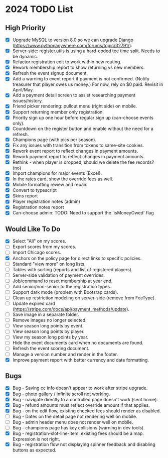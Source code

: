 # 2024 TODO List

## High Priority

- [x] Upgrade MySQL to version 8.0 so we can upgrade Django
      (https://www.pythonanywhere.com/forums/topic/32791/).
- [x] Server-side: register.utils is using a hard-coded tee time split. Needs to be dynamic.
- [x] Refactor registration edit to work within new routing.
- [x] Rework membership report to show returning vs new members.
- [x] Refresh the event signup document.
- [x] Add a warning to event report if payment is not confirmed. (Notify treasurer that player owes
      us money.) For now, rely on $0 paid. Revisit in April/May.
- [x] Add a payment detail screen to assist researching payment issues/history.
- [x] Friend picker rendering: pullout menu (right side) on mobile.
- [x] Support returning member only registration.
- [x] Priority sign up one hour before regular sign up (can-choose events only).
- [x] Countdown on the register button and enable without the need for a refresh.
- [x] Champions page (with pics per season).
- [x] Fix any issues with transition from tokens to same-site cookies.
- [x] Rework event report to reflect changes in payment amounts.
- [x] Rework payment report to reflect changes in payment amounts.
- [x] Rethink - when player is dropped, should we delete the fee records? (no)
- [x] Import champions for major events (Excel).
- [x] In the rates card, show the override fees as well.
- [x] Mobile formatting review and repair.
- [x] Convert to typescript
- [x] Skins report
- [x] Player registration notes (admin)
- [x] Registration notes report
- [x] Can-choose admin: TODO: Need to support the 'isMoneyOwed' flag

## Would Like To Do

- [x] Select "All" on my scores.
- [ ] Export scores from my scores.
- [ ] Import Chicago scores.
- [x] Anchors on the policy page for direct links to specific policies.
- [ ] Standard "view more" on long lists.
- [ ] Tables with sorting (reports and list of registered players).
- [ ] Server-side validation of payment overrides.
- [ ] Job/command to reset membership at year end.
- [ ] Add senior/non-senior to the registration types.
- [ ] Support dark mode (problem with Bootsrap cards).
- [ ] Clean up restriction modeling on server-side (remove from FeeType).
- [ ] Update expired card (https://stripe.com/docs/api/payment_methods/update).
- [ ] Save image in a separate folder.
- [ ] Remove images no longer selected.
- [ ] View season long points by event.
- [ ] View season long points by player.
- [ ] View my season long points by year.
- [ ] Hide the event documents card when no documents are found.
- [ ] Refresh the event scoring document.
- [ ] Manage a version number and render in the footer.
- [x] Improve payment report with better currency and date formatting.

## Bugs

- [x] Bug - Saving cc info doesn't appear to work after stripe upgrade.
- [x] Bug - photo gallery / infinite scroll not working.
- [x] Bug - navigate directly to a controlled page doesn't work (sent home).
- [x] Bug - refund amounts must reflect override amount if that applies.
- [x] Bug - on the edit flow, existing checked fees should render as disabled.
- [ ] Bug - Dates on the detail page not rendering well on mobile.
- [ ] Bug - admin header menu does not render well on mobile.
- [ ] Bug - champions page has key collisions (warning in dev tools).
- [x] Bug - registration-slot-line-item: existing fees should be a map. Expression is not right.
- [x] Bug - registration flow not displaying spinner feedback and disabling buttons as expected.
